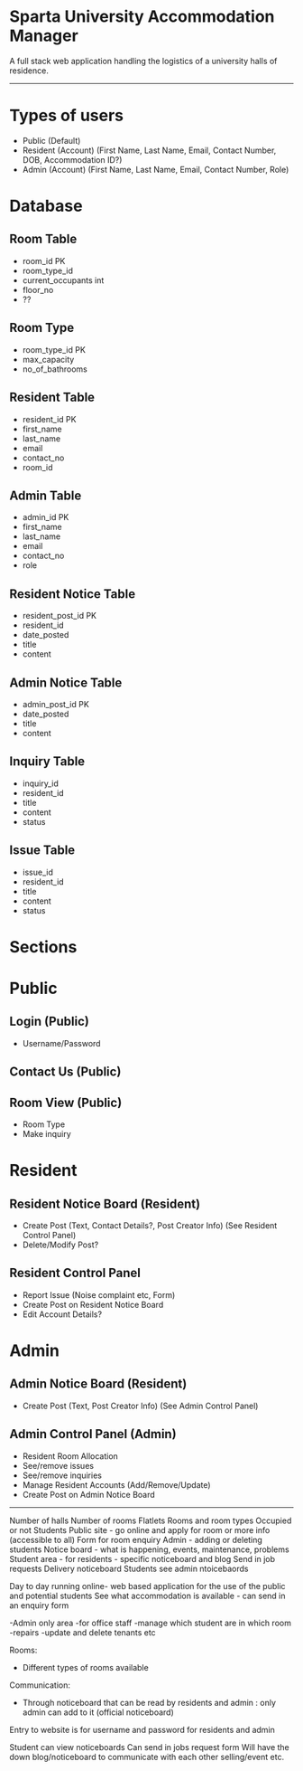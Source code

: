 # Sparta University  Accommodation Manager
A full stack web application handling the logistics of a university halls of residence. 

---------------------------------------------------------
# Types of users
- Public (Default)
- Resident (Account) (First Name, Last Name, Email, Contact Number, DOB, Accommodation ID?)
- Admin (Account) (First Name, Last Name, Email, Contact Number, Role)

# Database

## Room Table
- room_id PK
- room_type_id 
- current_occupants int 
- floor_no
- ??

## Room Type
- room_type_id PK
- max_capacity
- no_of_bathrooms

## Resident Table
- resident_id PK
- first_name
- last_name
- email
- contact_no
- room_id

## Admin Table
- admin_id PK
- first_name
- last_name
- email
- contact_no
- role

## Resident Notice Table
- resident_post_id PK
- resident_id
- date_posted
- title
- content

## Admin Notice Table
- admin_post_id PK
- date_posted 
- title
- content

## Inquiry Table
- inquiry_id
- resident_id
- title
- content
- status

## Issue Table
- issue_id
- resident_id
- title
- content
- status


# Sections

# Public

## Login (Public)
- Username/Password

## Contact Us (Public)

## Room View (Public)
- Room Type
- Make inquiry 

# Resident

## Resident Notice Board (Resident)
- Create Post (Text, Contact Details?, Post Creator Info) (See Resident Control Panel)
- Delete/Modify Post?


## Resident Control Panel
- Report Issue (Noise complaint etc, Form)
- Create Post on Resident Notice Board
- Edit Account Details?

# Admin

## Admin Notice Board (Resident)
- Create Post (Text, Post Creator Info) (See Admin Control Panel)

## Admin Control Panel (Admin)
- Resident Room Allocation
- See/remove issues
- See/remove inquiries
- Manage Resident Accounts (Add/Remove/Update)
- Create Post on Admin Notice Board








-----------------------------------------------------------

Number of halls 
Number of rooms
Flatlets
Rooms and room types
Occupied or not
Students 
Public site - go online and apply for room or more info (accessible to all)
Form for room enquiry
Admin - adding or deleting students
Notice board - what is happening, events, maintenance, problems
Student area - for residents - specific noticeboard and blog
Send in job requests
Delivery noticeboard 
Students see admin ntoicebaords 

Day to day running online- web based application for the use of the public and potential students
See what accommodation is available - can send in an enquiry form

-Admin only area
-for office staff
-manage which student are in which room
-repairs
-update and delete tenants etc

Rooms:
- Different types of rooms available

Communication:
- Through noticeboard that can be read by residents and admin : only admin can add to it (official noticeboard)

Entry to website is for username and password for residents and admin

Student can view noticeboards
Can send in jobs request form 
Will have the down blog/noticeboard to communicate with each other selling/event etc. 
